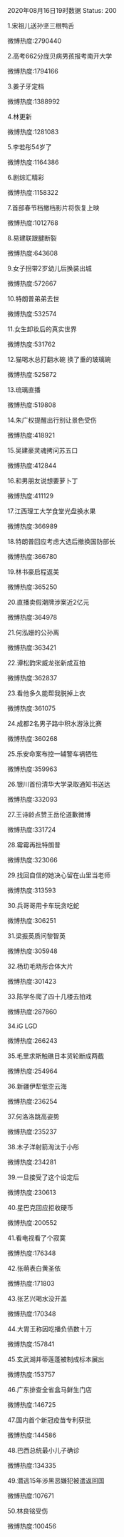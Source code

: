 2020年08月16日19时数据
Status: 200

1.宋祖儿送孙坚三根鸭舌

微博热度:2790440

2.高考662分庞贝病男孩报考南开大学

微博热度:1794166

3.姜子牙定档

微博热度:1388992

4.林更新

微博热度:1281083

5.李若彤54岁了

微博热度:1164386

6.剧综汇精彩

微博热度:1158322

7.首部春节档撤档影片将恢复上映

微博热度:1012768

8.易建联跟腱断裂

微博热度:643608

9.女子拐带2岁幼儿后换装出城

微博热度:572667

10.特朗普弟弟去世

微博热度:532574

11.女生卸妆后的真实世界

微博热度:531762

12.猫喝水总打翻水碗 换了重的玻璃碗

微博热度:525872

13.琉璃直播

微博热度:519808

14.朱广权提醒出行别让景色受伤

微博热度:418921

15.吴建豪灵魂拷问苏五口

微博热度:412844

16.和男朋友说想要萝卜丁

微博热度:411129

17.江西理工大学食堂光盘换水果

微博热度:366989

18.特朗普回应考虑大选后撤换国防部长

微博热度:366780

19.林书豪启程返美

微博热度:365250

20.直播卖假潮牌涉案近2亿元

微博热度:364978

21.何泓姗的公孙离

微博热度:363421

22.谭松韵宋威龙张新成互拍

微博热度:362837

23.看他多久能帮我脱掉上衣

微博热度:361075

24.成都2名男子路中积水游泳比赛

微博热度:360268

25.乐安命案布控一辅警车祸牺牲

微博热度:359963

26.银川首份清华大学录取通知书送达

微博热度:332093

27.王诗龄点赞王岳伦道歉微博

微博热度:331724

28.霉霉再批特朗普

微博热度:323066

29.找回自信的她决心留在山里当老师

微博热度:313593

30.兵哥哥用卡车玩贪吃蛇

微博热度:306251

31.梁振英质问黎智英

微博热度:305948

32.杨玏毛晓彤合体大片

微博热度:301423

33.陈学冬爬了四十几楼去拍戏

微博热度:287860

34.iG LGD

微博热度:266243

35.毛里求斯触礁日本货轮断成两截

微博热度:254964

36.新疆伊犁低空云海

微博热度:236254

37.何洛洛跳高姿势

微博热度:235237

38.木子洋射箭淘汰于小彤

微博热度:234281

39.一旦接受了这个设定后

微博热度:230613

40.星巴克回应拒收硬币

微博热度:200552

41.看电视看了个寂寞

微博热度:176348

42.张萌表白黄圣依

微博热度:171803

43.张艺兴喝水没开盖

微博热度:170348

44.大胃王称因吃播负债数十万

微博热度:157841

45.玄武湖并蒂莲蓬被制成标本展出

微博热度:153757

46.广东排查全省盒马鲜生门店

微博热度:146725

47.国内首个新冠疫苗专利获批

微博热度:144586

48.巴西总统最小儿子确诊

微博热度:134335

49.潜逃15年涉黑恶嫌犯被遣返回国

微博热度:107671

50.林良铭受伤

微博热度:100456

